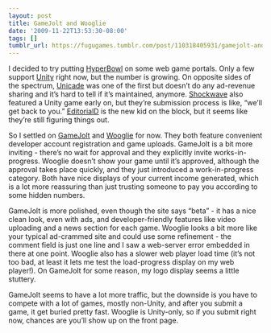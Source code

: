 ```yaml
---
layout: post
title: GameJolt and Wooglie
date: '2009-11-22T13:53:30-08:00'
tags: []
tumblr_url: https://fugugames.tumblr.com/post/110318405931/gamejolt-and-wooglie
---
```

I decided to try putting [HyperBowl](http://hyperbowl3d.com/) on some web game portals. Only a few support [Unity](http://unity3d.com/) right now, but the number is growing. On opposite sides of the spectrum, [Unicade](http://unicade.unifycommunity.com/) was one of the first but doesn’t do any ad-revenue sharing and it’s hard to tell if it’s maintained, anymore. [Shockwave](http://shockwave.com/) also featured a Unity game early on, but they’re submission process is like, “we’ll get back to you.” [EditorialD](http://editoriald.com/) is the new kid on the block, but it seems like they’re still figuring things out.

So I settled on [GameJolt](http://gamejolt.com/online/games/action/hyperbowl-classic/1091/) and [Wooglie](http://www.wooglie.com/playgame.php?gameID=123) for now. They both feature convenient developer account registration and game uploads. GameJolt is a bit more inviting - there’s no wait for approval and they explicitly invite works-in-progress. Wooglie doesn’t show your game until it’s approved, although the approval takes place quickly, and they just introduced a work-in-progress category. Both have nice displays of your current income generated, which is a lot more reassuring than just trusting someone to pay you according to some hidden numbers.

GameJolt is more polished, even though the site says “beta” - it has a nice clean look, even with ads, and developer-friendly features like video uploading and a news section for each game. Wooglie looks a bit more like your typical ad-crammed site and could use some refinement - the comment field is just one line and I saw a web-server error embedded in there at one point. Wooglie also has a slower web player load time (it’s not too bad, at least it lets me test the load-progress display on my web player!). On GameJolt for some reason, my logo display seems a little stuttery.

GameJolt seems to have a lot more traffic, but the downside is you have to compete with a lot of games, mostly non-Unity, and after you submit a game, it get buried pretty fast. Wooglie is Unity-only, so if you submit right now, chances are you’ll show up on the front page.

